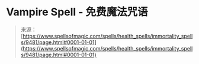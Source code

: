 <!--yml

category: 未分类

date: 2024-06-12 18:45:46

-->

# Vampire Spell - 免费魔法咒语

> 来源：[https://www.spellsofmagic.com/spells/health_spells/immortality_spells/9481/page.html#0001-01-01](https://www.spellsofmagic.com/spells/health_spells/immortality_spells/9481/page.html#0001-01-01)
